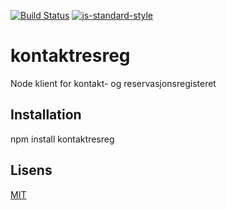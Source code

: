 [![Build Status](https://travis-ci.org/telemark/node-kontaktresreg.svg?branch=master)](https://travis-ci.org/telemark/minelev)
[![js-standard-style](https://img.shields.io/badge/code%20style-standard-brightgreen.svg?style=flat)](https://github.com/feross/standard)
# kontaktresreg
Node klient for kontakt- og reservasjonsregisteret

## Installation

npm install kontaktresreg

## Lisens
[MIT](LICENSE)
